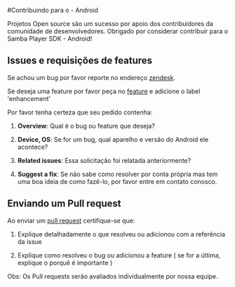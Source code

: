 #Contribuindo para o  - Android

Projetos Open source são um sucesso por apoio dos contribuidores da comunidade de desenvolvedores. Obrigado por considerar contribuir para o Samba Player SDK - Android!

## Issues e requisições de features

Se achou um bug por favor reporte no endereço [zendesk](http://suporte.sambatech.com/hc/pt-br/requests/new). 

Se deseja uma feature por favor peça no [feature](https://github.com/sambatech/player_sdk_android_sample_app/issues/new) e adicione o label 'enhancement'

Por favor tenha certeza que seu pedido contenha:

1) __Overview__: Qual é o bug ou feature que deseja?

2) __Device, OS__: Se for um bug, qual aparelho e versão do Android ele acontece?

3) __Related issues__: Essa solicitação foi relatada anteriormente?

4) __Suggest a fix__: Se não sabe como resolver por conta própria mas tem uma boa ideia de como fazê-lo, por favor entre em contato conosco.

## Enviando um Pull request

Ao enviar um [pull request](https://github.com/sambatech/player_sdk_android_sample_app/compare?expand=1) certifique-se que:

1) Explique detalhadamente o que resolveu ou adicionou com a referência da issue

2) Explique como resolveu o bug ou adicionou a feature ( se for a última, explique o porquê é importante )

Obs: Os Pull requests serão avaliados individualmente por nossa equipe.
